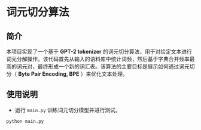 # 词元切分算法

## 简介
本项目实现了一个基于 **GPT-2 tokenizer** 的词元切分算法，用于对给定文本进行词元分解操作。该代码首先从输入的语料库中统计词频，然后基于字典合并频率最高的词元对，最终形成一个新的词汇表。该算法的主要目标是展示如何通过词元切分（ **Byte Pair Encoding, BPE** ）来优化文本处理。

## 使用说明
- 运行 `main.py` 训练词元切分模型并进行测试。
```
python main.py
```
